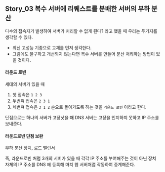 ## Story_03 복수 서버에 리퀘스트를 분배한 서버의 부하 분산
다수의 접속자가 발생하여 서버가 처리할 수 없게 된다? 라고 했을 때 우리는 두가지를 생각할 수 있다.
- 최신 고성능 기종으로 교체를 먼저 생각한다.
- 그럼에도 불구하고 개선되지 않는다면 복수 서버를 만들어 분산 처리하는 방법이 있을 것이다.

#### 라운드 로빈
세대의 서버가 있을 때
1. 첫 접속은 `1 2 3`
2. 두번쨰 접속은 `2 3 1`
3. 세번쨰 접속은 `3 1 2`
순으로 돌아가도록 하는 것을 `라운드 로빈` 이라고 한다.

단점으로는 하나의 서버가 고장낫을 때 DNS 서버는 고장을 인지하지 못하고 IP 주소를 보내준다.

#### 라운드로빈 단점 보완
부하 분산 장치, 로드 밸런서

즉, 라운드로빈 처럼 3개의 서버가 있을 때 각각 IP 주소를 부여해주는 것이 아닌 장치 자체의 IP 주소를 DNS 에 등록해 마치 웹 서버처럼 작동하여 중계해준다.
